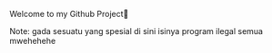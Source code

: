 Welcome to my Github Project👋

Note: gada sesuatu yang spesial di sini isinya program ilegal semua mwehehehe
